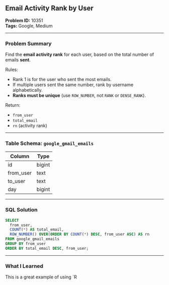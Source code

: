 ## Email Activity Rank by User

**Problem ID:** 10351  
**Tags:** Google, Medium  

---

### Problem Summary

Find the **email activity rank** for each user, based on the total number of emails **sent**.

Rules:
- Rank 1 is for the user who sent the most emails.
- If multiple users sent the same number, rank by username alphabetically.
- **Ranks must be unique** (use `ROW_NUMBER`, not `RANK` or `DENSE_RANK`).

Return:
- `from_user`
- `total_email`
- `rn` (activity rank)

---

### Table Schema: `google_gmail_emails`

| Column   | Type   |
|----------|--------|
| id       | bigint |
| from_user | text  |
| to_user   | text  |
| day       | bigint |

---

### SQL Solution

```sql
SELECT 
  from_user, 
  COUNT(*) AS total_email, 
  ROW_NUMBER() OVER(ORDER BY COUNT(*) DESC, from_user ASC) AS rn 
FROM google_gmail_emails
GROUP BY from_user
ORDER BY total_email DESC, from_user;
```

---

### What I Learned

This is a great example of using `R
